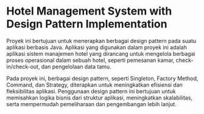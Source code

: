 # Hotel Management System with Design Pattern Implementation

Proyek ini bertujuan untuk menerapkan berbagai design pattern pada suatu aplikasi berbasis Java. Aplikasi yang digunakan dalam proyek ini adalah aplikasi sistem manajemen hotel yang dirancang untuk mengelola berbagai proses operasional dalam sebuah hotel, seperti pemesanan kamar, check-in/check-out, dan pengelolaan data tamu.

Pada proyek ini, berbagai design pattern, seperti Singleton, Factory Method, Command, dan Strategy, diterapkan untuk meningkatkan efisiensi dan fleksibilitas aplikasi. Penggunaan design pattern ini bertujuan untuk memisahkan logika bisnis dari struktur aplikasi, meningkatkan skalabilitas, serta mempermudah pemeliharaan dan pengembangan lebih lanjut.
